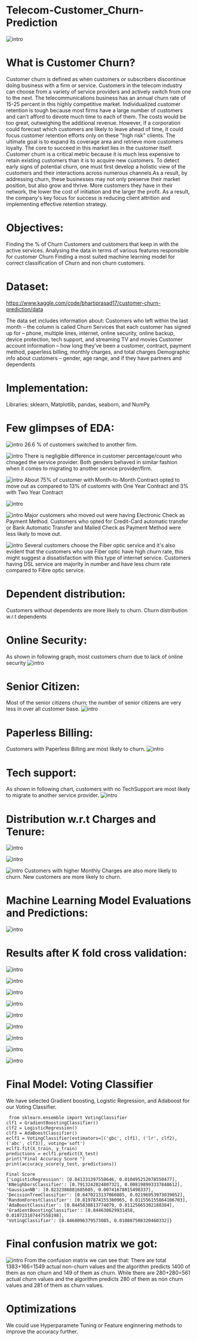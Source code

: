 # Telecom-Customer_Churn-Prediction
![intro](https://github.com/Abhishekshaw2002/Telecom-Customer_Churn-Prediction/blob/fbe8a394bed2e2b843db73672b2d6f03f0bb0012/Output/customer%20churn.jpeg)

# What is Customer Churn?
Customer churn is defined as when customers or subscribers discontinue doing business with a firm or service.
Customers in the telecom industry can choose from a variety of service providers and actively switch from one to the next. The telecommunications business has an annual churn rate of 15-25 percent in this highly competitive market.
Individualized customer retention is tough because most firms have a large number of customers and can't afford to devote much time to each of them. The costs would be too great, outweighing the additional revenue. However, if a corporation could forecast which customers are likely to leave ahead of time, it could focus customer retention efforts only on these "high risk" clients. The ultimate goal is to expand its coverage area and retrieve more customers loyalty. The core to succeed in this market lies in the customer itself.
Customer churn is a critical metric because it is much less expensive to retain existing customers than it is to acquire new customers.
To detect early signs of potential churn, one must first develop a holistic view of the customers and their interactions across numerous channels.As a result, by addressing churn, these businesses may not only preserve their market position, but also grow and thrive. More customers they have in their network, the lower the cost of initiation and the larger the profit. As a result, the company's key focus for success is reducing client attrition and implementing effective retention strategy.

# Objectives:
Finding the % of Churn Customers and customers that keep in with the active services.
Analysing the data in terms of various features responsible for customer Churn
Finding a most suited machine learning model for correct classification of Churn and non churn customers.

# Dataset:
https://www.kaggle.com/code/bhartiprasad17/customer-churn-prediction/data

The data set includes information about:
Customers who left within the last month – the column is called Churn
Services that each customer has signed up for – phone, multiple lines, internet, online security, online backup, device protection, tech support, and streaming TV and movies
Customer account information – how long they’ve been a customer, contract, payment method, paperless billing, monthly charges, and total charges
Demographic info about customers – gender, age range, and if they have partners and dependents

# Implementation:
Libraries: sklearn, Matplotlib, pandas, seaborn, and NumPy

# Few glimpses of EDA:

![intro](https://github.com/Abhishekshaw2002/Telecom-Customer_Churn-Prediction/blob/6999a1d13bf37fbb31b3307bea3f4e0528749199/Output/Churn%20Distribution.png)
26.6 % of customers switched to another firm.

![intro](https://github.com/Abhishekshaw2002/Telecom-Customer_Churn-Prediction/blob/6999a1d13bf37fbb31b3307bea3f4e0528749199/Output/distributionWRTGender.PNG)
There is negligible difference in customer percentage/count who chnaged the service provider. Both genders behaved in similar fashion when it comes to migrating to another service provider/firm.

![intro](https://github.com/Abhishekshaw2002/Telecom-Customer_Churn-Prediction/blob/6999a1d13bf37fbb31b3307bea3f4e0528749199/Output/Contract%20distribution.png)
About 75% of customer with Month-to-Month Contract opted to move out as compared to 13% of customrs with One Year Contract and 3% with Two Year Contract

![intro](https://github.com/Abhishekshaw2002/Telecom-Customer_Churn-Prediction/blob/6999a1d13bf37fbb31b3307bea3f4e0528749199/Output/payment%20methods.png)

![intro](https://github.com/Abhishekshaw2002/TelecomCustomer_ChurnPrediction/blob/6999a1d13bf37fbb31b3307bea3f4e0528749199/Output/payment%20ethods%20with%20respectto%20churn.PNG) Major customers who moved out were having Electronic Check as Payment Method. Customers who opted for Credit-Card automatic transfer or Bank Automatic Transfer and Mailed Check as Payment Method were less likely to move out.

![intro](https://github.com/Abhishekshaw2002/Telecom-Customer_Churn-Prediction/blob/6999a1d13bf37fbb31b3307bea3f4e0528749199/Output/internet%20services.PNG)
Several customers choose the Fiber optic service and it's also evident that the customers who use Fiber optic have high churn rate, this might suggest a dissatisfaction with this type of internet service. Customers having DSL service are majority in number and have less churn rate compared to Fibre optic service.

# Dependent distribution:
Customers without dependents are more likely to churn. Churn distribution w.r.t dependents

# Online Security:
As shown in following graph, most customers churn due to lack of online security
![intro](https://github.com/Abhishekshaw2002/Telecom-Customer_Churn-Prediction/blob/543524594cdfd1f9b2ed0004d867c73944699ac7/Output/onlineSecurity.PNG)

# Senior Citizen:
Most of the senior citizens churn; the number of senior citizens are very less in over all customer base.
![intro](https://github.com/Abhishekshaw2002/Telecom-Customer_Churn-Prediction/blob/543524594cdfd1f9b2ed0004d867c73944699ac7/Output/seniorCitzen.PNG
)

# Paperless Billing:
Customers with Paperless Billing are most likely to churn.
![intro](https://github.com/Abhishekshaw2002/Telecom-Customer_Churn-Prediction/blob/543524594cdfd1f9b2ed0004d867c73944699ac7/Output/billing.PNG)


# Tech support:
As shown in following chart, customers with no TechSupport are most likely to migrate to another service provider.
![intro](https://github.com/Abhishekshaw2002/Telecom-Customer_Churn-Prediction/blob/543524594cdfd1f9b2ed0004d867c73944699ac7/Output/techSupport.PNG)

# Distribution w.r.t Charges and Tenure:
![intro](https://github.com/Abhishekshaw2002/Telecom-Customer_Churn-Prediction/blob/543524594cdfd1f9b2ed0004d867c73944699ac7/Output/carges%20distribution.PNG)

![intro](https://github.com/Abhishekshaw2002/Telecom-Customer_Churn-Prediction/blob/543524594cdfd1f9b2ed0004d867c73944699ac7/Output/total%20charges.PNG)

![intro](https://github.com/Abhishekshaw2002/Telecom-Customer_Churn-Prediction/blob/543524594cdfd1f9b2ed0004d867c73944699ac7/Output/tenure%20and%20churn.PNG)
Customers with higher Monthly Charges are also more likely to churn.
New customers are more likely to churn.

# Machine Learning Model Evaluations and Predictions:

![intro](https://github.com/Abhishekshaw2002/Telecom-Customer_Churn-Prediction/blob/2c80da08409b36476d1de3e66b50ef2b6af84d85/Output/Model%20evaluation.PNG)

# Results after K fold cross validation:

![intro](https://github.com/Abhishekshaw2002/Telecom-Customer_Churn-Prediction/blob/2c80da08409b36476d1de3e66b50ef2b6af84d85/Output/LR.PNG)

![intro](https://github.com/Abhishekshaw2002/Telecom-Customer_Churn-Prediction/blob/2c80da08409b36476d1de3e66b50ef2b6af84d85/Output/KNN.PNG)

![intro](https://github.com/Abhishekshaw2002/Telecom-Customer_Churn-Prediction/blob/2c80da08409b36476d1de3e66b50ef2b6af84d85/Output/Naive%20Bayes.PNG)

![intro](https://github.com/Abhishekshaw2002/Telecom-Customer_Churn-Prediction/blob/2c80da08409b36476d1de3e66b50ef2b6af84d85/Output/Decision%20trees.PNG)

![intro](https://github.com/Abhishekshaw2002/Telecom-Customer_Churn-Prediction/blob/2c80da08409b36476d1de3e66b50ef2b6af84d85/Output/Random%20Forest.PNG)

![intro](https://github.com/Abhishekshaw2002/Telecom-Customer_Churn-Prediction/blob/2c80da08409b36476d1de3e66b50ef2b6af84d85/Output/Adaboost.PNG)

![intro](https://github.com/Abhishekshaw2002/Telecom-Customer_Churn-Prediction/blob/2c80da08409b36476d1de3e66b50ef2b6af84d85/Output/Gradient%20boost.PNG)

![intro](https://github.com/Abhishekshaw2002/Telecom-Customer_Churn-Prediction/blob/2c80da08409b36476d1de3e66b50ef2b6af84d85/Output/Voting%20Classifier.PNG)

![intro](https://github.com/Abhishekshaw2002/Telecom-Customer_Churn-Prediction/blob/2c80da08409b36476d1de3e66b50ef2b6af84d85/Output/confusion_matrix_models.PNG)

# Final Model: Voting Classifier
 We have selected Gradient boosting, Logistic Regression, and Adaboost for our Voting Classifier.

     from sklearn.ensemble import VotingClassifier
    clf1 = GradientBoostingClassifier()
    clf2 = LogisticRegression()
    clf3 = AdaBoostClassifier()
    eclf1 = VotingClassifier(estimators=[('gbc', clf1), ('lr', clf2), ('abc', clf3)], voting='soft')
    eclf1.fit(X_train, y_train)
    predictions = eclf1.predict(X_test)
    print("Final Accuracy Score ")
    print(accuracy_score(y_test, predictions))

    Final Score
    {'LogisticRegression': [0.841331397558646, 0.010495252078550477],
    'KNeighborsClassifier': [0.7913242024807321, 0.008198993337848612],
    'GaussianNB': [0.8232386881685605, 0.00741678015498337],
    'DecisionTreeClassifier': [0.6470213137060805, 0.02196953973039052],
    'RandomForestClassifier': [0.8197874155380965, 0.011556155864106703],
    'AdaBoostClassifier': [0.8445838813774079, 0.01125665302188384],
    'GradientBoostingClassifier': [0.844630629931458, 0.010723107447558198],
    'VotingClassifier': [0.8468096379573085, 0.010887508320460332]}


# Final confusion matrix we got:
![intro](https://github.com/Abhishekshaw2002/Telecom-Customer_Churn-Prediction/blob/37f998700958d4a910b920a1b6c94f7bf94d8564/Output/confusion%20matrix.PNG)
From the confusion matrix we can see that: There are total 1383+166=1549 actual non-churn values and the algorithm predicts 1400 of them as non churn and 149 of them as churn. While there are 280+280=561 actual churn values and the algorithm predicts 280 of them as non churn values and 281 of them as churn values.

# Optimizations
We could use Hyperparamete Tuning or Feature enginnering methods to improve the accuracy further.

